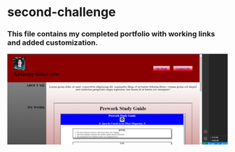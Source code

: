 # second-challenge
### This file contains my completed portfolio with working links and added customization.

![alt text](./assets/images/sc.png)